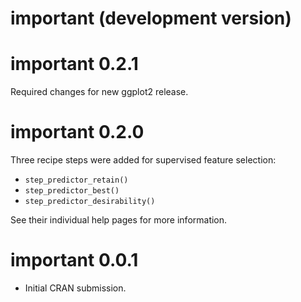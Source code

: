 # important (development version)

# important 0.2.1

Required changes for new ggplot2 release. 

# important 0.2.0

Three recipe steps were added for supervised feature selection: 

 - `step_predictor_retain()` 
 - `step_predictor_best()` 
 - `step_predictor_desirability()` 

See their individual help pages for more information. 

# important 0.0.1

* Initial CRAN submission.
